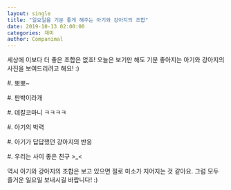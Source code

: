```yaml
---
layout: single
title: "일요일을 기분 좋게 해주는 아기와 강아지의 조합"
date: 2019-10-13 02:00:00
categories: 재미
author: Companimal
---
```


세상에 이보다 더 좋은 조합은 없죠! 오늘은 보기만 해도 기분 좋아지는 아기와 강아지의 사진을 보여드리려고 해요! :)

\#. 뽀뽀~

\#. 판박이라개

\#. 데칼코마니 ㅋㅋㅋㅋ

\#. 아기의 박력

\#. 아기가 답답했던 강아지의 반응

\#. 우리는 사이 좋은 친구 &gt;\_&lt;

역시 아기와 강아지의 조합은 보고 있으면 절로 미소가 지어지는 것 같아요. 그럼 모두 즐거운 일요일 보내시길 바랍니다! :)
